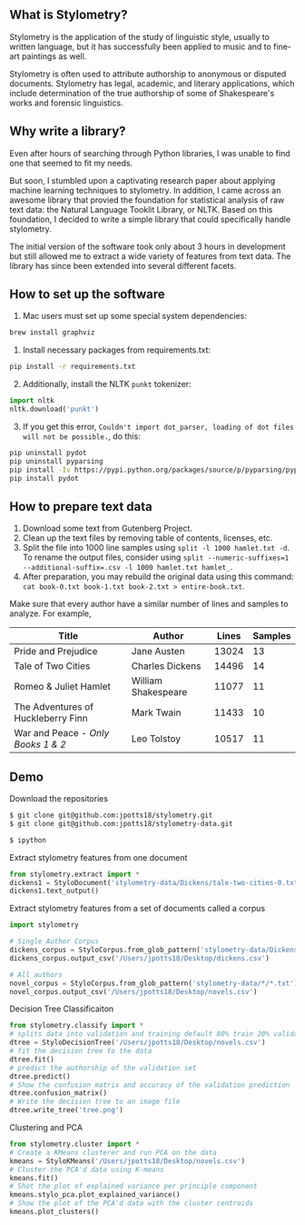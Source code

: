 ## What is Stylometry?

Stylometry is the application of the study of linguistic style, usually to written language, but it has successfully been applied to music and to fine-art paintings as well.

Stylometry is often used to attribute authorship to anonymous or disputed documents. Stylometry has legal, academic, and literary applications, which include determination of the true authorship of some of Shakespeare's works and forensic linguistics.

## Why write a library?

Even after hours of searching through Python libraries, I was unable to find one that seemed to fit my needs.

But soon, I stumbled upon a captivating research paper about applying machine learning techniques to stylometry. In addition, I came across an awesome library that provied the foundation for statistical analysis of raw text data: the Natural Language Tooklit Library, or NLTK. Based on this foundation, I decided to write a simple library that could specifically handle stylometry.

The initial version of the software took only about 3 hours in development but still allowed me to extract a wide variety of features from text data. The library has since been extended into several different facets.

## How to set up the software

1. Mac users must set up some special system dependencies:

```bash
brew install graphviz
```

1. Install necessary packages from requirements.txt:
```bash
pip install -r requirements.txt
```
2. Additionally, install the NLTK `punkt` tokenizer: 
```python
import nltk
nltk.download('punkt')
```

3. If you get this error, ``Couldn't import dot_parser, loading of dot files will not be possible.``, do this:

```bash
pip uninstall pydot
pip uninstall pyparsing
pip install -Iv https://pypi.python.org/packages/source/p/pyparsing/pyparsing-1.5.7.tar.gz
pip install pydot
```

## How to prepare text data

1. Download some text from Gutenberg Project.
2. Clean up the text files by removing table of contents, licenses, etc.
3. Split the file into 1000 line samples using ``split -l 1000 hamlet.txt -d``. To rename the output files, consider using ``split --numeric-suffixes=1 --additional-suffix=.csv -l 1000 hamlet.txt hamlet_``.
4. After preparation, you may rebuild the original data using this command: ``cat book-0.txt book-1.txt book-2.txt > entire-book.txt``.

Make sure that every author have a similar number of lines and samples to analyze. For example,

| Title | Author | Lines | Samples |
--- | --- | --- | ---
| Pride and Prejudice | Jane Austen | 13024 | 13 |
| Tale of Two Cities | Charles Dickens | 14496 | 14 |
| Romeo & Juliet Hamlet | William Shakespeare | 11077 | 11 |
| The Adventures of Huckleberry Finn | Mark Twain | 11433 | 10 |
| War and Peace - *Only Books 1 & 2* | Leo Tolstoy | 10517 | 11 |

## Demo

Download the repositories

```bash
$ git clone git@github.com:jpotts18/stylometry.git
$ git clone git@github.com:jpotts18/stylometry-data.git

$ ipython
```
Extract stylometry features from one document

```python
from stylometry.extract import *
dickens1 = StyloDocument('stylometry-data/Dickens/tale-two-cities-0.txt')
dickens1.text_output()
```
Extract stylometry features from a set of documents called a corpus

```python
import stylometry

# Single Author Corpus
dickens_corpus = StyloCorpus.from_glob_pattern('stylometry-data/Dickens/*.txt')
dickens_corpus.output_csv('/Users/jpotts18/Desktop/dickens.csv')

# All authors
novel_corpus = StyloCorpus.from_glob_pattern('stylometry-data/*/*.txt')
novel_corpus.output_csv('/Users/jpotts18/Desktop/novels.csv')
```

Decision Tree Classificaiton

```python
from stylometry.classify import *
# splits data into validation and training default 80% train 20% validation
dtree = StyloDecisionTree('/Users/jpotts18/Desktop/novels.csv')
# fit the decision tree to the data
dtree.fit()
# predict the authorship of the validation set
dtree.predict()
# Show the confusion matrix and accuracy of the validation prediction
dtree.confusion_matrix()
# Write the decision tree to an image file
dtree.write_tree('tree.png')
```

Clustering and PCA

```python
from stylometry.cluster import *
# Create a KMeans clusterer and run PCA on the data
kmeans = StyloKMeans('/Users/jpotts18/Desktop/novels.csv')
# Cluster the PCA'd data using K-means
kmeans.fit()
# Shot the plot of explained variance per principle component
kmeans.stylo_pca.plot_explained_variance()
# Show the plot of the PCA'd data with the cluster centroids
kmeans.plot_clusters()
```



